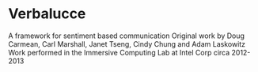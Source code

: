 # Verbalucce
A framework for sentiment based communication
Original work by Doug Carmean, Carl Marshall, Janet Tseng, Cindy Chung and Adam Laskowitz
Work performed in the Immersive Computing Lab at Intel Corp circa 2012-2013
